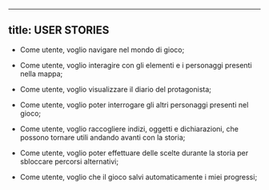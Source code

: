 -----
title: USER STORIES
-----
- Come utente, voglio navigare nel mondo di gioco;

- Come utente, voglio interagire con gli elementi e i personaggi presenti nella mappa;

- Come utente, voglio visualizzare il diario del protagonista;

- Come utente, voglio poter interrogare gli altri personaggi presenti nel gioco; 

- Come utente, voglio raccogliere indizi, oggetti e dichiarazioni, che possono tornare utili andando avanti con la storia;

- Come utente, voglio poter effettuare delle scelte durante la storia per sbloccare percorsi alternativi;

- Come utente, voglio che il gioco salvi automaticamente i miei progressi;